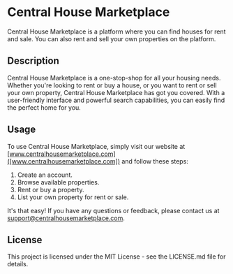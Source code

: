 # Central House Marketplace

Central House Marketplace is a platform where you can find houses for rent and sale. You can also rent and sell your own properties on the platform.

## Description

Central House Marketplace is a one-stop-shop for all your housing needs. Whether you're looking to rent or buy a house, or you want to rent or sell your own property, Central House Marketplace has got you covered. With a user-friendly interface and powerful search capabilities, you can easily find the perfect home for you.

## Usage

To use Central House Marketplace, simply visit our website at [www.centralhousemarketplace.com]([www.centralhousemarketplace.com]) and follow these steps:

1. Create an account.
2. Browse available properties.
3. Rent or buy a property.
4. List your own property for rent or sale.

It's that easy! If you have any questions or feedback, please contact us at support@centralhousemarketplace.com.

## License

This project is licensed under the MIT License - see the LICENSE.md file for details.
